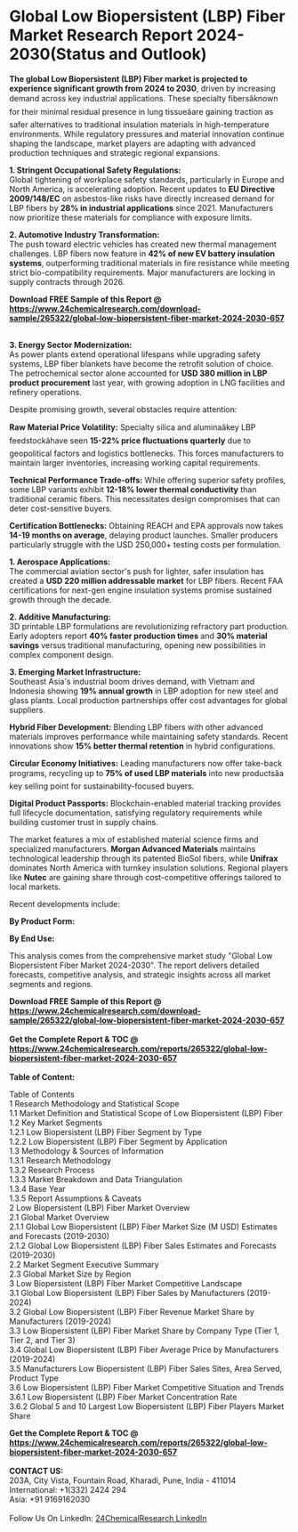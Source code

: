 <h1>Global Low Biopersistent (LBP) Fiber Market Research Report 2024-2030(Status and Outlook)</h1><p><strong>The global Low Biopersistent (LBP) Fiber market is projected to experience significant growth from 2024 to 2030</strong>, driven by increasing demand across key industrial applications. These specialty fibersâknown for their minimal residual presence in lung tissueâare gaining traction as safer alternatives to traditional insulation materials in high-temperature environments. While regulatory pressures and material innovation continue shaping the landscape, market players are adapting with advanced production techniques and strategic regional expansions.</p><p><strong>1. Stringent Occupational Safety Regulations:</strong><br>
Global tightening of workplace safety standards, particularly in Europe and North America, is accelerating adoption. Recent updates to <strong>EU Directive 2009/148/EC</strong> on asbestos-like risks have directly increased demand for LBP fibers by <strong>28% in industrial applications</strong> since 2021. Manufacturers now prioritize these materials for compliance with exposure limits.</p><p><strong>2. Automotive Industry Transformation:</strong><br>
The push toward electric vehicles has created new thermal management challenges. LBP fibers now feature in <strong>42% of new EV battery insulation systems</strong>, outperforming traditional materials in fire resistance while meeting strict bio-compatibility requirements. Major manufacturers are locking in supply contracts through 2026.</p><div><b>Download FREE Sample of this Report @ 
            <a href="https://www.24chemicalresearch.com/download-sample/265322/global-low-biopersistent-fiber-market-2024-2030-657">
            https://www.24chemicalresearch.com/download-sample/265322/global-low-biopersistent-fiber-market-2024-2030-657</a></b></div><br><p><strong>3. Energy Sector Modernization:</strong><br>
As power plants extend operational lifespans while upgrading safety systems, LBP fiber blankets have become the retrofit solution of choice. The petrochemical sector alone accounted for <strong>USD 380 million in LBP product procurement</strong> last year, with growing adoption in LNG facilities and refinery operations.</p><p>Despite promising growth, several obstacles require attention:</p><p><strong>Raw Material Price Volatility:</strong> Specialty silica and aluminaâkey LBP feedstockâhave seen <strong>15-22% price fluctuations quarterly</strong> due to geopolitical factors and logistics bottlenecks. This forces manufacturers to maintain larger inventories, increasing working capital requirements.</p><p><strong>Technical Performance Trade-offs:</strong> While offering superior safety profiles, some LBP variants exhibit <strong>12-18% lower thermal conductivity</strong> than traditional ceramic fibers. This necessitates design compromises that can deter cost-sensitive buyers.</p><p><strong>Certification Bottlenecks:</strong> Obtaining REACH and EPA approvals now takes <strong>14-19 months on average</strong>, delaying product launches. Smaller producers particularly struggle with the USD 250,000+ testing costs per formulation.</p><p><strong>1. Aerospace Applications:</strong><br>
The commercial aviation sector's push for lighter, safer insulation has created a <strong>USD 220 million addressable market</strong> for LBP fibers. Recent FAA certifications for next-gen engine insulation systems promise sustained growth through the decade.</p><p><strong>2. Additive Manufacturing:</strong><br>
3D printable LBP formulations are revolutionizing refractory part production. Early adopters report <strong>40% faster production times</strong> and <strong>30% material savings</strong> versus traditional manufacturing, opening new possibilities in complex component design.</p><p><strong>3. Emerging Market Infrastructure:</strong><br>
Southeast Asia's industrial boom drives demand, with Vietnam and Indonesia showing <strong>19% annual growth</strong> in LBP adoption for new steel and glass plants. Local production partnerships offer cost advantages for global suppliers.</p><p><strong>Hybrid Fiber Development:</strong> Blending LBP fibers with other advanced materials improves performance while maintaining safety standards. Recent innovations show <strong>15% better thermal retention</strong> in hybrid configurations.</p><p><strong>Circular Economy Initiatives:</strong> Leading manufacturers now offer take-back programs, recycling up to <strong>75% of used LBP materials</strong> into new productsâa key selling point for sustainability-focused buyers.</p><p><strong>Digital Product Passports:</strong> Blockchain-enabled material tracking provides full lifecycle documentation, satisfying regulatory requirements while building customer trust in supply chains.</p><p>The market features a mix of established material science firms and specialized manufacturers. <strong>Morgan Advanced Materials</strong> maintains technological leadership through its patented BioSol fibers, while <strong>Unifrax</strong> dominates North America with turnkey insulation solutions. Regional players like <strong>Nutec</strong> are gaining share through cost-competitive offerings tailored to local markets.</p><p>Recent developments include:</p><p><strong>By Product Form:</strong></p><p><strong>By End Use:</strong></p><p>This analysis comes from the comprehensive market study "Global Low Biopersistent Fiber Market 2024-2030". The report delivers detailed forecasts, competitive analysis, and strategic insights across all market segments and regions.</p><div><b>Download FREE Sample of this Report @ 
            <a href="https://www.24chemicalresearch.com/download-sample/265322/global-low-biopersistent-fiber-market-2024-2030-657">
            https://www.24chemicalresearch.com/download-sample/265322/global-low-biopersistent-fiber-market-2024-2030-657</a></b></div><br><div><b>Get the Complete Report & TOC @ 
            <a href="https://www.24chemicalresearch.com/reports/265322/global-low-biopersistent-fiber-market-2024-2030-657">
            https://www.24chemicalresearch.com/reports/265322/global-low-biopersistent-fiber-market-2024-2030-657</a></b></div><br>
            <b>Table of Content:</b><p>Table of Contents<br />
1 Research Methodology and Statistical Scope<br />
1.1 Market Definition and Statistical Scope of Low Biopersistent (LBP) Fiber<br />
1.2 Key Market Segments<br />
1.2.1 Low Biopersistent (LBP) Fiber Segment by Type<br />
1.2.2 Low Biopersistent (LBP) Fiber Segment by Application<br />
1.3 Methodology & Sources of Information<br />
1.3.1 Research Methodology<br />
1.3.2 Research Process<br />
1.3.3 Market Breakdown and Data Triangulation<br />
1.3.4 Base Year<br />
1.3.5 Report Assumptions & Caveats<br />
2 Low Biopersistent (LBP) Fiber Market Overview<br />
2.1 Global Market Overview<br />
2.1.1 Global Low Biopersistent (LBP) Fiber Market Size (M USD) Estimates and Forecasts (2019-2030)<br />
2.1.2 Global Low Biopersistent (LBP) Fiber Sales Estimates and Forecasts (2019-2030)<br />
2.2 Market Segment Executive Summary<br />
2.3 Global Market Size by Region<br />
3 Low Biopersistent (LBP) Fiber Market Competitive Landscape<br />
3.1 Global Low Biopersistent (LBP) Fiber Sales by Manufacturers (2019-2024)<br />
3.2 Global Low Biopersistent (LBP) Fiber Revenue Market Share by Manufacturers (2019-2024)<br />
3.3 Low Biopersistent (LBP) Fiber Market Share by Company Type (Tier 1, Tier 2, and Tier 3)<br />
3.4 Global Low Biopersistent (LBP) Fiber Average Price by Manufacturers (2019-2024)<br />
3.5 Manufacturers Low Biopersistent (LBP) Fiber Sales Sites, Area Served, Product Type<br />
3.6 Low Biopersistent (LBP) Fiber Market Competitive Situation and Trends<br />
3.6.1 Low Biopersistent (LBP) Fiber Market Concentration Rate<br />
3.6.2 Global 5 and 10 Largest Low Biopersistent (LBP) Fiber Players Market Share </p><div><b>Get the Complete Report & TOC @ 
            <a href="https://www.24chemicalresearch.com/reports/265322/global-low-biopersistent-fiber-market-2024-2030-657">
            https://www.24chemicalresearch.com/reports/265322/global-low-biopersistent-fiber-market-2024-2030-657</a></b></div><br><b>CONTACT US:</b><br>
            203A, City Vista, Fountain Road, Kharadi, Pune, India - 411014<br>
            International: +1(332) 2424 294<br>
            Asia: +91 9169162030 <br><br>
            Follow Us On LinkedIn: <a href="https://www.linkedin.com/company/24chemicalresearch/">24ChemicalResearch LinkedIn</a>